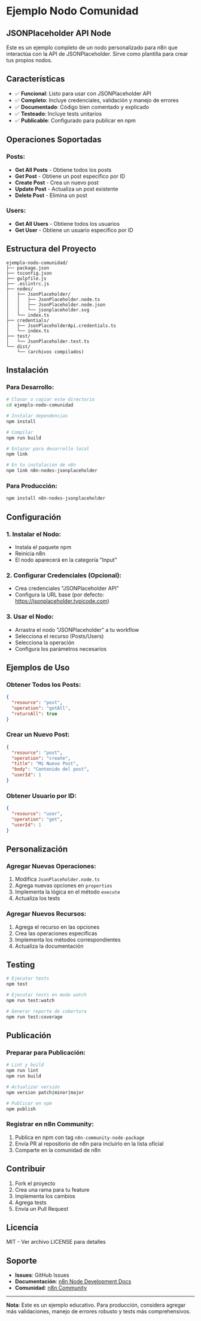 # Ejemplo Nodo Comunidad

## JSONPlaceholder API Node

Este es un ejemplo completo de un nodo personalizado para n8n que interactúa con la API de JSONPlaceholder. Sirve como plantilla para crear tus propios nodos.

## Características

- ✅ **Funcional**: Listo para usar con JSONPlaceholder API
- ✅ **Completo**: Incluye credenciales, validación y manejo de errores
- ✅ **Documentado**: Código bien comentado y explicado
- ✅ **Testeado**: Incluye tests unitarios
- ✅ **Publicable**: Configurado para publicar en npm

## Operaciones Soportadas

### Posts:
- **Get All Posts** - Obtiene todos los posts
- **Get Post** - Obtiene un post específico por ID
- **Create Post** - Crea un nuevo post
- **Update Post** - Actualiza un post existente
- **Delete Post** - Elimina un post

### Users:
- **Get All Users** - Obtiene todos los usuarios
- **Get User** - Obtiene un usuario específico por ID

## Estructura del Proyecto

```
ejemplo-nodo-comunidad/
├── package.json
├── tsconfig.json
├── gulpfile.js
├── .eslintrc.js
├── nodes/
│   ├── JsonPlaceholder/
│   │   ├── JsonPlaceholder.node.ts
│   │   ├── JsonPlaceholder.node.json
│   │   └── jsonplaceholder.svg
│   └── index.ts
├── credentials/
│   ├── JsonPlaceholderApi.credentials.ts
│   └── index.ts
├── test/
│   └── JsonPlaceholder.test.ts
└── dist/
    └── (archivos compilados)
```

## Instalación

### Para Desarrollo:
```bash
# Clonar o copiar este directorio
cd ejemplo-nodo-comunidad

# Instalar dependencias
npm install

# Compilar
npm run build

# Enlazar para desarrollo local
npm link

# En tu instalación de n8n
npm link n8n-nodes-jsonplaceholder
```

### Para Producción:
```bash
npm install n8n-nodes-jsonplaceholder
```

## Configuración

### 1. Instalar el Nodo:
- Instala el paquete npm
- Reinicia n8n
- El nodo aparecerá en la categoría "Input"

### 2. Configurar Credenciales (Opcional):
- Crea credenciales "JSONPlaceholder API"
- Configura la URL base (por defecto: https://jsonplaceholder.typicode.com)

### 3. Usar el Nodo:
- Arrastra el nodo "JSONPlaceholder" a tu workflow
- Selecciona el recurso (Posts/Users)
- Selecciona la operación
- Configura los parámetros necesarios

## Ejemplos de Uso

### Obtener Todos los Posts:
```json
{
  "resource": "post",
  "operation": "getAll",
  "returnAll": true
}
```

### Crear un Nuevo Post:
```json
{
  "resource": "post",
  "operation": "create",
  "title": "Mi Nuevo Post",
  "body": "Contenido del post",
  "userId": 1
}
```

### Obtener Usuario por ID:
```json
{
  "resource": "user",
  "operation": "get",
  "userId": 1
}
```

## Personalización

### Agregar Nuevas Operaciones:
1. Modifica `JsonPlaceholder.node.ts`
2. Agrega nuevas opciones en `properties`
3. Implementa la lógica en el método `execute`
4. Actualiza los tests

### Agregar Nuevos Recursos:
1. Agrega el recurso en las opciones
2. Crea las operaciones específicas
3. Implementa los métodos correspondientes
4. Actualiza la documentación

## Testing

```bash
# Ejecutar tests
npm test

# Ejecutar tests en modo watch
npm run test:watch

# Generar reporte de cobertura
npm run test:coverage
```

## Publicación

### Preparar para Publicación:
```bash
# Lint y build
npm run lint
npm run build

# Actualizar versión
npm version patch|minor|major

# Publicar en npm
npm publish
```

### Registrar en n8n Community:
1. Publica en npm con tag `n8n-community-node-package`
2. Envía PR al repositorio de n8n para incluirlo en la lista oficial
3. Comparte en la comunidad de n8n

## Contribuir

1. Fork el proyecto
2. Crea una rama para tu feature
3. Implementa los cambios
4. Agrega tests
5. Envía un Pull Request

## Licencia

MIT - Ver archivo LICENSE para detalles

## Soporte

- **Issues**: GitHub Issues
- **Documentación**: [n8n Node Development Docs](https://docs.n8n.io/integrations/creating-nodes/)
- **Comunidad**: [n8n Community](https://community.n8n.io/)

---

**Nota**: Este es un ejemplo educativo. Para producción, considera agregar más validaciones, manejo de errores robusto y tests más comprehensivos.
